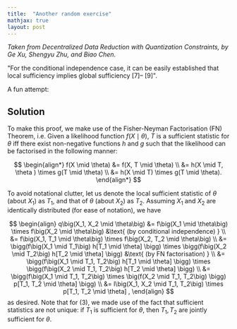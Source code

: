 ```yaml
---
title:  "Another random exercise"
mathjax: true
layout: post
---
```


*Taken from Decentralized Data Reduction with Quantization
Constraints, by Ge Xu, Shengyu Zhu, and Biao Chen*. 

"For the conditional independence case, it can be easily established that local sufficiency implies global sufficiency [7]–
[9]". 

A fun attempt:

## Solution

To make this proof, we make use of the Fisher-Neyman Factorisation (FN) Theorem, i.e. Given a likelihood function $f(X \mid \theta)$, $T$ is a sufficient statistic for $\theta$ iff there exist non-negative functions $h$ and $g$ such that the likelihood can be factorised in the following manner:


$$
\begin{align*}
f(X \mid \theta) &= f(X, T \mid \theta) \\
&= h(X \mid T, \theta ) \times g(T \mid \theta) \\
&= h(X \mid T) \times g(T \mid \theta).
\end{align*}
$$

To avoid notational clutter, let us denote the local sufficient statistic of $\theta$ (about $X_1$) as $T_1$, and that of $\theta$ (about $X_2$) as $T_2$. Assuming $X_1$ and $X_2$ are identically distributed (for ease of notation), we have

$$
\begin{align}
q\big(X_1, X_2 \mid \theta\big) &= f\big(X_1 \mid \theta\big) \times f\big(X_2 \mid \theta\big) &\text{ (by conditional independence) } \\
&= f\big(X_1, T_1 \mid \theta\big) \times f\big(X_2, T_2  \mid \theta\big) \\
&= \bigg(f\big(X_1 \mid T_1\big) h[T_1 \mid \theta] \bigg) \times \bigg(f\big(X_2 \mid T_2\big) h[T_2 \mid \theta] \bigg) &\text{ (by FN factorisation) } \\
&= \bigg(f\big(X_1 \mid T_1, T_2\big) h[T_1 \mid \theta] \bigg) \times \bigg(f\big(X_2 \mid T_1, T_2\big) h[T_2 \mid \theta] \bigg) \\
&= \bigg(f\big(X_1 \mid T_1, T_2\big) \times \big(f(X_2 \mid T_1, T_2\big) \bigg) p[T_1, T_2 \mid \theta] \bigg) \\
&= l\big(X_1, X_2 \mid T_1, T_2\big) \times p[T_1, T_2 \mid \theta] ,
\end{align}
$$
as desired. Note that for (3), we made use of the fact that sufficient statistics are not unique: if $T_1$ is sufficient for $\theta$, then $T_1, T_2$ are jointly sufficient for $\theta$. 

